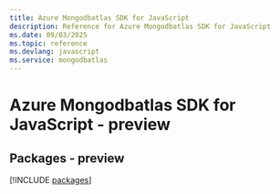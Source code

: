 ```yaml
---
title: Azure Mongodbatlas SDK for JavaScript
description: Reference for Azure Mongodbatlas SDK for JavaScript
ms.date: 09/03/2025
ms.topic: reference
ms.devlang: javascript
ms.service: mongodbatlas
---
```

# Azure Mongodbatlas SDK for JavaScript - preview
## Packages - preview
[!INCLUDE [packages](mongodbatlas-index.md)]